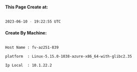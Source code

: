 
   
#### This Page Create at:

```bash

2023-06-10 - 19:22:55 UTC

```

#### Create By Machine:

```bash

Host Name : fv-az251-839

platform  : Linux-5.15.0-1038-azure-x86_64-with-glibc2.35

Ip Local  : 10.1.22.2

```

